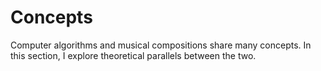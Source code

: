 # Concepts

Computer algorithms and musical compositions share many concepts. In this section, I explore theoretical parallels between the two.
